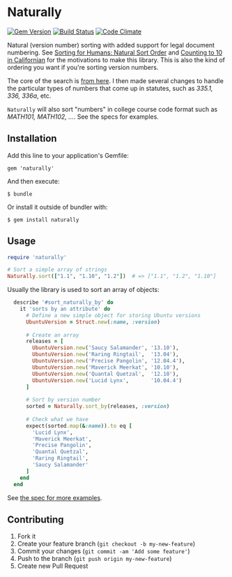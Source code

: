 # Naturally
[![Gem Version](https://badge.fury.io/rb/naturally.png)](http://badge.fury.io/rb/naturally) [![Build Status](https://travis-ci.org/dogweather/naturally.png)](https://travis-ci.org/dogweather/naturally) [![Code Climate](https://codeclimate.com/github/dogweather/naturally.png)](https://codeclimate.com/github/dogweather/naturally)

Natural (version number) sorting with added support for legal document numbering.
See [Sorting for Humans: Natural Sort Order](http://www.codinghorror.com/blog/2007/12/sorting-for-humans-natural-sort-order.html) and [Counting to 10 in Californian](http://www.weblaws.org/blog/2012/08/counting-from-1-to-10-in-californian/)
for the motivations to make this library. This is also the kind of ordering you want if you're sorting version numbers.

The core of the search is [from here](https://github.com/ahoward/version_sorter). I then made
several changes to handle the particular types of numbers that come up in statutes, such
as *335.1, 336, 336a*, etc.

`Naturally` will also sort "numbers" in college course code format such as
*MATH101, MATH102, ...*. See the specs for examples.


## Installation

Add this line to your application's Gemfile:

    gem 'naturally'

And then execute:

    $ bundle

Or install it outside of bundler with:

    $ gem install naturally


## Usage

```Ruby
require 'naturally'

# Sort a simple array of strings
Naturally.sort(["1.1", "1.10", "1.2"])  # => ["1.1", "1.2", "1.10"]
```

Usually the library is used to sort an array of objects:


```Ruby
  describe '#sort_naturally_by' do
    it 'sorts by an attribute' do
      # Define a new simple object for storing Ubuntu versions
      UbuntuVersion = Struct.new(:name, :version)
      
      # Create an array
      releases = [
        UbuntuVersion.new('Saucy Salamander', '13.10'),
        UbuntuVersion.new('Raring Ringtail',  '13.04'),
        UbuntuVersion.new('Precise Pangolin', '12.04.4'),
        UbuntuVersion.new('Maverick Meerkat', '10.10'),
        UbuntuVersion.new('Quantal Quetzal',  '12.10'),
        UbuntuVersion.new('Lucid Lynx',       '10.04.4')
      ]
      
      # Sort by version number
      sorted = Naturally.sort_by(releases, :version)
      
      # Check what we have
      expect(sorted.map(&:name)).to eq [
        'Lucid Lynx',
        'Maverick Meerkat',
        'Precise Pangolin',
        'Quantal Quetzal',
        'Raring Ringtail',
        'Saucy Salamander'
      ]
    end
  end
```

See [the spec for more examples](https://github.com/dogweather/naturally/blob/master/spec/naturally_spec.rb).


## Contributing

1. Fork it
2. Create your feature branch (`git checkout -b my-new-feature`)
3. Commit your changes (`git commit -am 'Add some feature'`)
4. Push to the branch (`git push origin my-new-feature`)
5. Create new Pull Request
